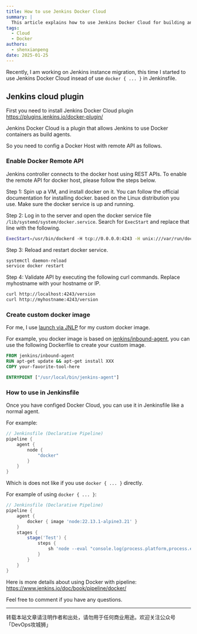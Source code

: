 ```yaml
---
title: How to use Jenkins Docker Cloud
summary: |
  This article explains how to use Jenkins Docker Cloud for building and deploying applications, including setting up a Docker host and creating custom Docker images.
tags:
  - Cloud
  - Docker
authors:
  - shenxianpeng
date: 2025-01-25
---
```


Recently, I am working on Jenkins instance migration, this time I started to use Jenkins Docker Cloud insead of use `docker { ... }` in Jenkinsfile.

## Jenkins cloud plugin

First you need to install Jenkins Docker Cloud plugin https://plugins.jenkins.io/docker-plugin/

Jenkins Docker Cloud is a plugin that allows Jenkins to use Docker containers as build agents.

So you need to config a Docker Host with remote API as follows.



### Enable Docker Remote API

Jenkins controller connects to the docker host using REST APIs. To enable the remote API for docker host, please follow the steps below.

Step 1: Spin up a VM, and install docker on it. You can follow the official documentation for installing docker. based on the Linux distribution you use. Make sure the docker service is up and running.

Step 2: Log in to the server and open the docker service file `/lib/systemd/system/docker.service`. Search for `ExecStart` and replace that line with the following.

```bash
ExecStart=/usr/bin/dockerd -H tcp://0.0.0.0:4243 -H unix:///var/run/docker.sock
```

Step 3: Reload and restart docker service.

```bash
systemctl daemon-reload
service docker restart
```

Step 4: Validate API by executing the following curl commands. Replace myhostname with your hostname or IP.

```bash
curl http://localhost:4243/version
curl http://myhostname:4243/version
```

### Create custom docker image

For me, I use [launch via JNLP](https://plugins.jenkins.io/docker-plugin/#plugin-content-launch-via-jnlp) for my custom docker image.

For example, you docker image is based on [jenkins/inbound-agent](https://hub.docker.com/r/jenkins/inbound-agent), you can use the following Dockerfile to create your custom image.

```Dockerfile
FROM jenkins/inbound-agent
RUN apt-get update && apt-get install XXX
COPY your-favorite-tool-here

ENTRYPOINT ["/usr/local/bin/jenkins-agent"]
```

### How to use in Jenkinsfile

Once you have configed Docker Cloud, you can use it in Jenkinsfile like a normal agent.

For example:

```groovy
// Jenkinsfile (Declarative Pipeline)
pipeline {
    agent {
        node {
            "docker"
        }
    }
}
```

Which is does not like if you use `docker { ... }` directly.

For example of using `docker { ... }`:

```groovy
// Jenkinsfile (Declarative Pipeline)
pipeline {
    agent {
        docker { image 'node:22.13.1-alpine3.21' }
    }
    stages {
        stage('Test') {
            steps {
                sh 'node --eval "console.log(process.platform,process.env.CI)"'
            }
        }
    }
}
```

Here is more details about using Docker with pipeline: https://www.jenkins.io/doc/book/pipeline/docker/

Feel free to comment if you have any questions.

---

转载本站文章请注明作者和出处，请勿用于任何商业用途。欢迎关注公众号「DevOps攻城狮」
